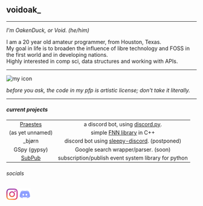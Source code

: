 ## voidoak_
----
*I'm OakenDuck, or Void. (he/him)*

I am a 20 year old amateur programmer, from Houston, Texas.\
My goal in life is to broaden the influence of libre technology and FOSS in the first world and in developing nations.\
Highly interested in comp sci, data structures and working with APIs.

----
<img src="https://avatars.githubusercontent.com/u/76021399?v=4" alt="my icon" width=300/>

*before you ask, the code in my pfp is artistic license; don't take it literally.*

----

#### *current projects*
|||
|:-:|:-:|
|[Praestes](https://github.com/voidoakenduck/Praestes)|a discord bot, using [discord.py](https://github.com/Rapptz/discord.py).|
|(as yet unnamed)|simple [FNN library](https://en.wikipedia.org/wiki/Feedforward_neural_network) in C++|
|\_bjørn|discord bot using [sleepy-discord](https://github.com/yourWaifu/sleepy-discord). (postponed)|
|GSpy (gypsy)|Google search wrapper/parser. (soon)|
|[SubPub](https://github.com/voidoak/SubPub)|subscription/publish event system library for python|

###### _socials_
[<img src="assets/instagramtransparent.png" alt="instagram" width=30/>](https://instagram.com/void_ptr_?igshid=fu3o42p0rni1)
[<img src="assets/discord.png" alt="my discord" width=30/>](https://discord.gg/5d7BzA6pWa)

